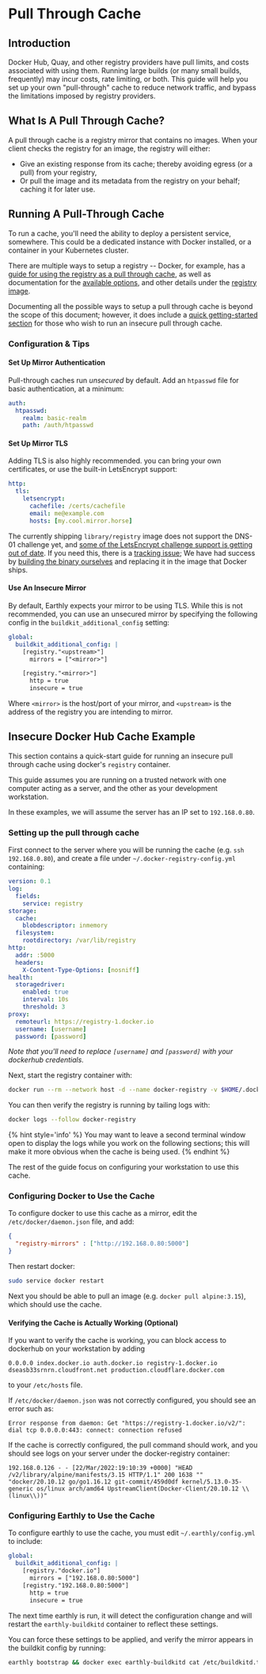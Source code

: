 # Pull Through Cache

## Introduction

Docker Hub, Quay, and other registry providers have pull limits, and costs associated with using them.
Running large builds (or many small builds, frequently) may incur costs, rate limiting, or both.
This guide will help you set up your own "pull-through" cache to reduce network traffic, and bypass the limitations imposed by registry providers.

## What Is A Pull Through Cache?

A pull through cache is a registry mirror that contains no images. When your client checks the registry for an image, the registry will either:

- Give an existing response from its cache; thereby avoiding egress (or a pull) from your registry,
- Or pull the image and its metadata from the registry on your behalf; caching it for later use.

## Running A Pull-Through Cache

To run a cache, you'll need the ability to deploy a persistent service, somewhere. This could be a dedicated instance with Docker installed, or a container in your Kubernetes cluster.

There are multiple ways to setup a registry -- Docker, for example, has a [guide for using the registry as a pull through cache](https://docs.docker.com/registry/recipes/mirror),
as well as documentation for the [available options](https://docs.docker.com/registry/configuration/), and other details under the [registry image](https://hub.docker.com/_/registry).

Documenting all the possible ways to setup a pull through cache is beyond the scope of this document; however, it does include a [quick getting-started section](#insecure-docker-hub-cache-example) for those who wish
to run an insecure pull through cache.

### Configuration & Tips

####  Set Up Mirror Authentication

Pull-through caches run _unsecured_ by default. Add an `htpasswd` file for basic authentication, at a minimum:
```yaml
auth:
  htpasswd:
    realm: basic-realm
    path: /auth/htpasswd
```

#### Set Up Mirror TLS

Adding TLS is also highly recommended. you can bring your own certificates, or use the built-in LetsEncrypt support:
```yaml
http:
  tls:
    letsencrypt:
      cachefile: /certs/cachefile
      email: me@example.com
      hosts: [my.cool.mirror.horse]
```

The currently shipping `library/registry` image does not support the DNS-01 challenge yet, and [some of the LetsEncrypt challenge support is getting out of date](https://github.com/distribution/distribution/issues/3041). If you need this, there is a [tracking issue](https://github.com/docker/distribution-library-image/issues/96); We have had success by [building the binary ourselves](https://github.com/earthly/registry/blob/3f06d1fc5d7f456b63b870b2851fd18cd2098dcf/Earthfile#L3-L11) and replacing it in the image that Docker ships.

#### Use An Insecure Mirror

By default, Earthly expects your mirror to be using TLS. While this is not recommended, you can use an unsecured mirror by specifying the following config in the `buildkit_additional_config` setting:

```yaml
global:
  buildkit_additional_config: |
    [registry."<upstream>"]
      mirrors = ["<mirror>"]

    [registry."<mirror>"]
      http = true
      insecure = true
```

Where `<mirror>` is the host/port of your mirror, and `<upstream>` is the address of the registry you are intending to mirror.

## Insecure Docker Hub Cache Example

This section contains a quick-start guide for running an insecure pull through cache using docker's `registry` container.

This guide assumes you are running on a trusted network with one computer acting as a server,
and the other as your development workstation.

In these examples, we will assume the server has an IP set to `192.168.0.80`.

### Setting up the pull through cache

First connect to the server where you will be running the cache (e.g. `ssh 192.168.0.80`),
and create a file under `~/.docker-registry-config.yml` containing:

```yaml
version: 0.1
log:
  fields:
    service: registry
storage:
  cache:
    blobdescriptor: inmemory
  filesystem:
    rootdirectory: /var/lib/registry
http:
  addr: :5000
  headers:
    X-Content-Type-Options: [nosniff]
health:
  storagedriver:
    enabled: true
    interval: 10s
    threshold: 3
proxy:
  remoteurl: https://registry-1.docker.io
  username: [username]
  password: [password]
```

*Note that you'll need to replace `[username]` and `[password]` with your dockerhub credentials.*

Next, start the registry container with:

```bash
docker run --rm --network host -d --name docker-registry -v $HOME/.docker-registry-config.yml:/root/config.yml registry.hub.docker.com/library/registry:2 registry serve /root/config.yml
```

You can then verify the registry is running by tailing logs with:

```bash
docker logs --follow docker-registry
```

{% hint style='info' %}
You may want to leave a second terminal window open to display the logs while you work on the following sections;
this will make it more obvious when the cache is being used.
{% endhint %}

The rest of the guide focus on configuring your workstation to use this cache.

### Configuring Docker to Use the Cache

To configure docker to use this cache as a mirror, edit the `/etc/docker/daemon.json` file, and add:

```json
{
  "registry-mirrors" : ["http://192.168.0.80:5000"]
}
```

Then restart docker:

```bash
sudo service docker restart
```

Next you should be able to pull an image (e.g. `docker pull alpine:3.15`), which should use the cache.

#### Verifying the Cache is Actually Working (Optional)

If you want to verify the cache is working, you can block access to dockerhub on your workstation by adding

```
0.0.0.0 index.docker.io auth.docker.io registry-1.docker.io dseasb33srnrn.cloudfront.net production.cloudflare.docker.com
```

to your `/etc/hosts` file.

If `/etc/docker/daemon.json` was not correctly configured, you should see an error such as:

```
Error response from daemon: Get "https://registry-1.docker.io/v2/": dial tcp 0.0.0.0:443: connect: connection refused
```

If the cache is correctly configured, the pull command should work, and you should see logs on your server under the docker-registry container:

```
192.168.0.126 - - [22/Mar/2022:19:10:39 +0000] "HEAD /v2/library/alpine/manifests/3.15 HTTP/1.1" 200 1638 "" "docker/20.10.12 go/go1.16.12 git-commit/459d0df kernel/5.13.0-35-generic os/linux arch/amd64 UpstreamClient(Docker-Client/20.10.12 \\(linux\\))"
```

### Configuring Earthly to Use the Cache

To configure earthly to use the cache, you must edit `~/.earthly/config.yml` to include:

```yaml
global:
  buildkit_additional_config: |
    [registry."docker.io"]
      mirrors = ["192.168.0.80:5000"]
    [registry."192.168.0.80:5000"]
      http = true
      insecure = true
```

The next time earthly is run, it will detect the configuration change and will restart the `earthly-buildkitd` container to reflect these settings.

You can force these settings to be applied, and verify the mirror appears in the buildkit config by running:

```bash
earthly bootstrap && docker exec earthly-buildkitd cat /etc/buildkitd.toml
```
